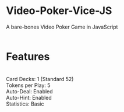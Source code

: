 # Video-Poker-Vice-JS<br>
A bare-bones Video Poker Game in JavaScript<br>
<br>
# Features
<br>
Card Decks: 1 (Standard 52)<br>
Tokens per Play: 5<br>
Auto-Deal: Enabled<br>
Auto-Hint: Enabled<br>
Statistics: Basic<br><br>

